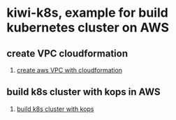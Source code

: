 # kiwi-k8s, example for build kubernetes cluster on AWS

## create VPC cloudformation
1. [create aws VPC with cloudformation](./cloudformation/README.md)

## build k8s cluster with kops in AWS
1. [build k8s cluster with kops](./init/README.md) 



